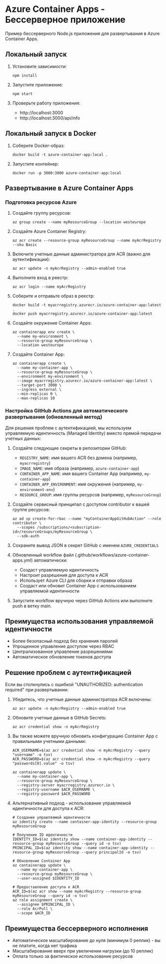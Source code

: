 # Azure Container Apps - Бессерверное приложение

Пример бессерверного Node.js приложения для развертывания в Azure Container Apps.

## Локальный запуск

1. Установите зависимости:
   ```
   npm install
   ```

2. Запустите приложение:
   ```
   npm start
   ```

3. Проверьте работу приложения:
   - http://localhost:3000
   - http://localhost:3000/api/info

## Локальный запуск в Docker

1. Соберите Docker-образ:
   ```
   docker build -t azure-container-app:local .
   ```

2. Запустите контейнер:
   ```
   docker run -p 3000:3000 azure-container-app:local
   ```

## Развертывание в Azure Container Apps

### Подготовка ресурсов Azure

1. Создайте группу ресурсов:
   ```
   az group create --name myResourceGroup --location westeurope
   ```

2. Создайте Azure Container Registry:
   ```
   az acr create --resource-group myResourceGroup --name myAcrRegistry --sku Basic
   ```

3. Включите учетные данные администратора для ACR (важно для аутентификации):
   ```
   az acr update -n myAcrRegistry --admin-enabled true
   ```

4. Выполните вход в реестр:
   ```
   az acr login --name myAcrRegistry
   ```

5. Соберите и отправьте образ в реестр:
   ```
   docker build -t myacrregistry.azurecr.io/azure-container-app:latest .
   docker push myacrregistry.azurecr.io/azure-container-app:latest
   ```

6. Создайте окружение Container Apps:
   ```
   az containerapp env create \
     --name my-environment \
     --resource-group myResourceGroup \
     --location westeurope
   ```

7. Создайте Container App:
   ```
   az containerapp create \
     --name my-container-app \
     --resource-group myResourceGroup \
     --environment my-environment \
     --image myacrregistry.azurecr.io/azure-container-app:latest \
     --target-port 3000 \
     --ingress external \
     --min-replicas 0 \
     --max-replicas 10
   ```

### Настройка GitHub Actions для автоматического развертывания (обновленный метод)

Для решения проблем с аутентификацией, мы используем управляемую идентичность (Managed Identity) вместо прямой передачи учетных данных:

1. Создайте следующие секреты в репозитории GitHub:
   - `REGISTRY_NAME`: имя вашего ACR без домена (например, `myacrregistry`)
   - `IMAGE_NAME`: имя образа (например, `azure-container-app`)
   - `CONTAINER_APP_NAME`: имя вашего Container App (например, `my-container-app`)
   - `CONTAINER_APP_ENVIRONMENT`: имя окружения (например, `my-environment-env`)
   - `RESOURCE_GROUP`: имя группы ресурсов (например, `myResourceGroup`)

2. Создайте сервисный принципал с доступом contributor к вашей группе ресурсов:
   ```
   az ad sp create-for-rbac --name "myContainerAppGitHubAction" --role contributor \
     --scopes /subscriptions/<subscription-id>/resourceGroups/myResourceGroup \
     --sdk-auth
   ```

3. Сохраните вывод JSON в секрет GitHub с именем `AZURE_CREDENTIALS`

4. Обновленный workflow файл (.github/workflows/azure-container-apps.yml) автоматически:
   - Создаст управляемую идентичность
   - Настроит разрешения для доступа к ACR
   - Использует Azure CLI для сборки и отправки образа
   - Создаст или обновит Container App с использованием управляемой идентичности

5. Запустите workflow вручную через GitHub Actions или выполните push в ветку main.

## Преимущества использования управляемой идентичности

- Более безопасный подход без хранения паролей
- Упрощенное управление доступом через RBAC
- Централизованное управление разрешениями
- Автоматическое обновление токенов доступа

## Решение проблем с аутентификацией

Если вы столкнулись с ошибкой "UNAUTHORIZED: authentication required" при развертывании:

1. Убедитесь, что учетные данные администратора ACR включены:
   ```
   az acr update -n myAcrRegistry --admin-enabled true
   ```

2. Обновите учетные данные в GitHub Secrets:
   ```
   az acr credential show -n myAcrRegistry
   ```

3. Вы также можете вручную обновить конфигурацию Container App с правильными учетными данными:
   ```
   ACR_USERNAME=$(az acr credential show -n myAcrRegistry --query "username" -o tsv)
   ACR_PASSWORD=$(az acr credential show -n myAcrRegistry --query "passwords[0].value" -o tsv)

   az containerapp update \
     --name my-container-app \
     --resource-group myResourceGroup \
     --registry-server myacrregistry.azurecr.io \
     --registry-username $ACR_USERNAME \
     --registry-password $ACR_PASSWORD
   ```

4. Альтернативный подход - использование управляемой идентичности для доступа к ACR:
   ```
   # Создание управляемой идентичности
   az identity create --name container-app-identity --resource-group myResourceGroup

   # Получение ID идентичности
   IDENTITY_ID=$(az identity show --name container-app-identity --resource-group myResourceGroup --query id -o tsv)
   PRINCIPAL_ID=$(az identity show --name container-app-identity --resource-group myResourceGroup --query principalId -o tsv)

   # Обновление Container App
   az containerapp update \
     --name my-container-app \
     --resource-group myResourceGroup \
     --user-assigned $IDENTITY_ID

   # Предоставление доступа к ACR
   ACR_ID=$(az acr show --name myAcrRegistry --resource-group myResourceGroup --query id -o tsv)
   az role assignment create \
     --assignee $PRINCIPAL_ID \
     --role AcrPull \
     --scope $ACR_ID
   ```

## Преимущества бессерверного исполнения

- Автоматическое масштабирование до нуля (минимум 0 реплик) - вы не платите, когда нет трафика
- Масштабирование вверх при увеличении нагрузки (до 10 реплик)
- Оплата только за фактическое использование ресурсов 